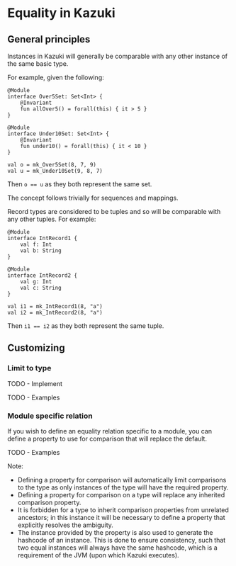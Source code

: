 # Equality in Kazuki

## General principles

Instances in Kazuki will generally be comparable with any other instance of the same basic type.

For example, given the following:

```
@Module
interface Over5Set: Set<Int> {
    @Invariant
    fun allOver5() = forall(this) { it > 5 }
}

@Module
interface Under10Set: Set<Int> {
    @Invariant
    fun under10() = forall(this) { it < 10 }
}

val o = mk_Over5Set(8, 7, 9)
val u = mk_Under10Set(9, 8, 7)

```

Then `o == u` as they both represent the same set.

The concept follows trivially for sequences and mappings.

Record types are considered to be tuples and so will be comparable with any other tuples. For example:

```
@Module
interface IntRecord1 {
    val f: Int
    val b: String
}

@Module
interface IntRecord2 {
    val g: Int
    val c: String
}

val i1 = mk_IntRecord1(8, "a")
val i2 = mk_IntRecord2(8, "a")

```

Then `i1 == i2` as they both represent the same tuple.

## Customizing

### Limit to type

TODO - Implement

TODO - Examples

### Module specific relation

If you wish to define an equality relation specific to a module, you can define a property to use for comparison that
will replace the default.

TODO - Examples

Note:

* Defining a property for comparison will automatically limit comparisons to the type as only instances of the type will
  have the required property.
* Defining a property for comparison on a type will replace any inherited comparison property.
* It is forbidden for a type to inherit comparison properties from unrelated ancestors; in this instance it will be
  necessary to define a property that explicitly resolves the ambiguity.
* The instance provided by the property is also used to generate the hashcode of an instance. This is done to ensure
  consistency, such that two equal instances will always have the same hashcode, which is a requirement of the JVM (upon
  which Kazuki executes).  

